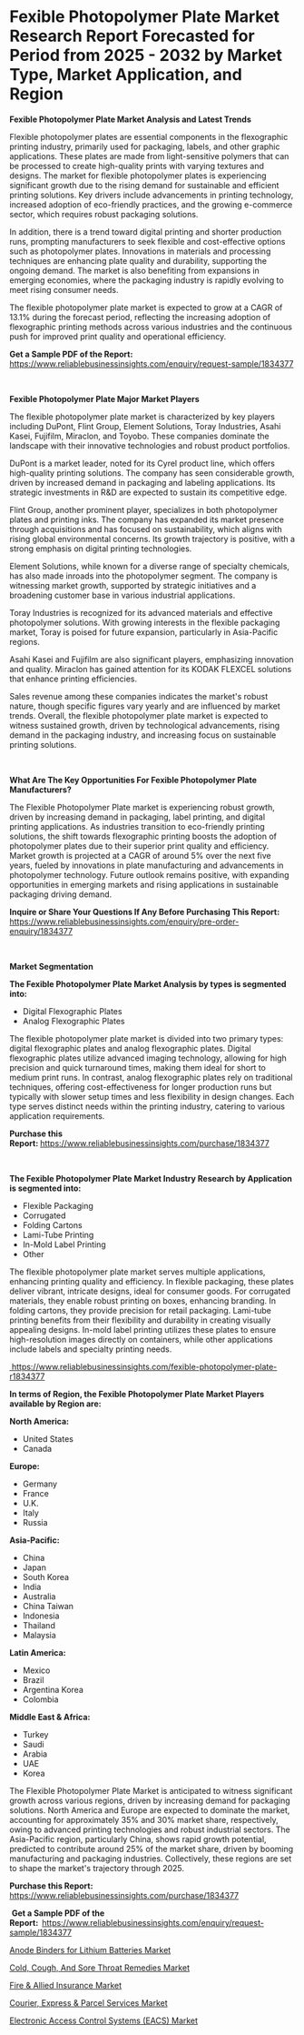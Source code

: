 <p><h1>Fexible Photopolymer Plate Market Research Report Forecasted for Period from 2025 -  2032 by Market Type, Market Application, and Region</h1></p><p><strong>Fexible Photopolymer Plate Market Analysis and Latest Trends</strong></p>
<p><p>Flexible photopolymer plates are essential components in the flexographic printing industry, primarily used for packaging, labels, and other graphic applications. These plates are made from light-sensitive polymers that can be processed to create high-quality prints with varying textures and designs. The market for flexible photopolymer plates is experiencing significant growth due to the rising demand for sustainable and efficient printing solutions. Key drivers include advancements in printing technology, increased adoption of eco-friendly practices, and the growing e-commerce sector, which requires robust packaging solutions.</p><p>In addition, there is a trend toward digital printing and shorter production runs, prompting manufacturers to seek flexible and cost-effective options such as photopolymer plates. Innovations in materials and processing techniques are enhancing plate quality and durability, supporting the ongoing demand. The market is also benefiting from expansions in emerging economies, where the packaging industry is rapidly evolving to meet rising consumer needs.</p><p>The flexible photopolymer plate market is expected to grow at a CAGR of 13.1% during the forecast period, reflecting the increasing adoption of flexographic printing methods across various industries and the continuous push for improved print quality and operational efficiency.</p></p>
<p><strong>Get a Sample PDF of the Report:&nbsp;</strong> <a href="https://www.reliablebusinessinsights.com/enquiry/request-sample/1834377?utm_campaign=2127&utm_medium=2&utm_source=Github&utm_content=ia&utm_term=03022025&utm_id=fexible-photopolymer-plate">https://www.reliablebusinessinsights.com/enquiry/request-sample/1834377</a></p>
<p>&nbsp;</p>
<p><strong>Fexible Photopolymer Plate Major Market Players</strong></p>
<p><p>The flexible photopolymer plate market is characterized by key players including DuPont, Flint Group, Element Solutions, Toray Industries, Asahi Kasei, Fujifilm, Miraclon, and Toyobo. These companies dominate the landscape with their innovative technologies and robust product portfolios.</p><p>DuPont is a market leader, noted for its Cyrel product line, which offers high-quality printing solutions. The company has seen considerable growth, driven by increased demand in packaging and labeling applications. Its strategic investments in R&D are expected to sustain its competitive edge.</p><p>Flint Group, another prominent player, specializes in both photopolymer plates and printing inks. The company has expanded its market presence through acquisitions and has focused on sustainability, which aligns with rising global environmental concerns. Its growth trajectory is positive, with a strong emphasis on digital printing technologies.</p><p>Element Solutions, while known for a diverse range of specialty chemicals, has also made inroads into the photopolymer segment. The company is witnessing market growth, supported by strategic initiatives and a broadening customer base in various industrial applications.</p><p>Toray Industries is recognized for its advanced materials and effective photopolymer solutions. With growing interests in the flexible packaging market, Toray is poised for future expansion, particularly in Asia-Pacific regions.</p><p>Asahi Kasei and Fujifilm are also significant players, emphasizing innovation and quality. Miraclon has gained attention for its KODAK FLEXCEL solutions that enhance printing efficiencies.</p><p>Sales revenue among these companies indicates the market's robust nature, though specific figures vary yearly and are influenced by market trends. Overall, the flexible photopolymer plate market is expected to witness sustained growth, driven by technological advancements, rising demand in the packaging industry, and increasing focus on sustainable printing solutions.</p></p>
<p>&nbsp;</p>
<p><strong>What Are The Key Opportunities For Fexible Photopolymer Plate Manufacturers?</strong></p>
<p><p>The Flexible Photopolymer Plate market is experiencing robust growth, driven by increasing demand in packaging, label printing, and digital printing applications. As industries transition to eco-friendly printing solutions, the shift towards flexographic printing boosts the adoption of photopolymer plates due to their superior print quality and efficiency. Market growth is projected at a CAGR of around 5% over the next five years, fueled by innovations in plate manufacturing and advancements in photopolymer technology. Future outlook remains positive, with expanding opportunities in emerging markets and rising applications in sustainable packaging driving demand.</p></p>
<p><strong>Inquire or Share Your Questions If Any Before Purchasing This Report:</strong> <a href="https://www.reliablebusinessinsights.com/enquiry/pre-order-enquiry/1834377?utm_campaign=2127&utm_medium=2&utm_source=Github&utm_content=ia&utm_term=03022025&utm_id=fexible-photopolymer-plate">https://www.reliablebusinessinsights.com/enquiry/pre-order-enquiry/1834377</a></p>
<p>&nbsp;</p>
<p><strong>Market Segmentation</strong></p>
<p><strong>The Fexible Photopolymer Plate Market Analysis by types is segmented into:</strong></p>
<p><ul><li>Digital Flexographic Plates</li><li>Analog Flexographic Plates</li></ul></p>
<p><p>The flexible photopolymer plate market is divided into two primary types: digital flexographic plates and analog flexographic plates. Digital flexographic plates utilize advanced imaging technology, allowing for high precision and quick turnaround times, making them ideal for short to medium print runs. In contrast, analog flexographic plates rely on traditional techniques, offering cost-effectiveness for longer production runs but typically with slower setup times and less flexibility in design changes. Each type serves distinct needs within the printing industry, catering to various application requirements.</p></p>
<p><strong>Purchase this Report:&nbsp;</strong><a href="https://www.reliablebusinessinsights.com/purchase/1834377?utm_campaign=2127&utm_medium=2&utm_source=Github&utm_content=ia&utm_term=03022025&utm_id=fexible-photopolymer-plate">https://www.reliablebusinessinsights.com/purchase/1834377</a></p>
<p>&nbsp;</p>
<p><strong>The Fexible Photopolymer Plate Market Industry Research by Application is segmented into:</strong></p>
<p><ul><li>Flexible Packaging</li><li>Corrugated</li><li>Folding Cartons</li><li>Lami-Tube Printing</li><li>In-Mold Label Printing</li><li>Other</li></ul></p>
<p><p>The flexible photopolymer plate market serves multiple applications, enhancing printing quality and efficiency. In flexible packaging, these plates deliver vibrant, intricate designs, ideal for consumer goods. For corrugated materials, they enable robust printing on boxes, enhancing branding. In folding cartons, they provide precision for retail packaging. Lami-tube printing benefits from their flexibility and durability in creating visually appealing designs. In-mold label printing utilizes these plates to ensure high-resolution images directly on containers, while other applications include labels and specialty printing needs.</p></p>
<p><a href="https://www.reliablebusinessinsights.com/fexible-photopolymer-plate-r1834377?utm_campaign=2127&utm_medium=2&utm_source=Github&utm_content=ia&utm_term=03022025&utm_id=fexible-photopolymer-plate">&nbsp;https://www.reliablebusinessinsights.com/fexible-photopolymer-plate-r1834377</a></p>
<p><strong>In terms of Region, the Fexible Photopolymer Plate Market Players available by Region are:</strong></p>
<p>
    <p> <strong> North America: </strong>
        <ul>
            <li>United States</li>
            <li>Canada</li>
        </ul>
        </p> 
    <p> <strong> Europe: </strong>
        <ul>
            <li>Germany</li>
            <li>France</li>
            <li>U.K.</li>
            <li>Italy</li>
            <li>Russia</li>
        </ul>
        </p> 
    <p> <strong> Asia-Pacific: </strong>
        <ul>
            <li>China</li>
            <li>Japan</li>
            <li>South Korea</li>
            <li>India</li>
            <li>Australia</li>
            <li>China Taiwan</li>
            <li>Indonesia</li>
            <li>Thailand</li>
            <li>Malaysia</li>
        </ul>
        </p> 
    <p> <strong> Latin America: </strong>
        <ul>
            <li>Mexico</li>
            <li>Brazil</li>
            <li>Argentina Korea</li>
            <li>Colombia</li>
        </ul>
        </p> 
    <p> <strong> Middle East & Africa: </strong>
        <ul>
            <li>Turkey</li>
            <li>Saudi</li>
            <li>Arabia</li>
            <li>UAE</li>
            <li>Korea</li>
        </ul>
    </p>
    </p>
<p><p>The Flexible Photopolymer Plate Market is anticipated to witness significant growth across various regions, driven by increasing demand for packaging solutions. North America and Europe are expected to dominate the market, accounting for approximately 35% and 30% market share, respectively, owing to advanced printing technologies and robust industrial sectors. The Asia-Pacific region, particularly China, shows rapid growth potential, predicted to contribute around 25% of the market share, driven by booming manufacturing and packaging industries. Collectively, these regions are set to shape the market's trajectory through 2025.</p></p>
<p><strong>Purchase this Report: </strong><a href="https://www.reliablebusinessinsights.com/purchase/1834377?utm_campaign=2127&utm_medium=2&utm_source=Github&utm_content=ia&utm_term=03022025&utm_id=fexible-photopolymer-plate">https://www.reliablebusinessinsights.com/purchase/1834377</a></p>
<p>&nbsp;<strong>Get a Sample PDF of the Report:&nbsp;&nbsp;</strong><a href="https://www.reliablebusinessinsights.com/enquiry/request-sample/1834377?utm_campaign=2127&utm_medium=2&utm_source=Github&utm_content=ia&utm_term=03022025&utm_id=fexible-photopolymer-plate">https://www.reliablebusinessinsights.com/enquiry/request-sample/1834377</a></p>
<p><strong></strong></p>
<p><p><a href="https://github.com/seanmcma708/Market-Research-Report-List-1/blob/main/anode-binders-for-lithium-batteries-market.md?utm_campaign=2127&utm_medium=2&utm_source=Github&utm_content=ia&utm_term=03022025&utm_id=fexible-photopolymer-plate">Anode Binders for Lithium Batteries Market</a></p><p><a href="https://www.linkedin.com/pulse/detailed-cold-cough-sore-throat-remedies-market-study-61-0uhvf?utm_campaign=2127&utm_medium=2&utm_source=Github&utm_content=ia&utm_term=03022025&utm_id=fexible-photopolymer-plate">Cold, Cough, And Sore Throat Remedies Market</a></p><p><a href="https://www.linkedin.com/pulse/future-outlook-fire-allied-insurance-market-20252032-anticipated-ooqic?utm_campaign=2127&utm_medium=2&utm_source=Github&utm_content=ia&utm_term=03022025&utm_id=fexible-photopolymer-plate">Fire & Allied Insurance Market</a></p><p><a href="https://www.linkedin.com/pulse/revenue-growth-courier-express-parcel-services-market-124-y5hkf?utm_campaign=2127&utm_medium=2&utm_source=Github&utm_content=ia&utm_term=03022025&utm_id=fexible-photopolymer-plate">Courier, Express & Parcel Services Market</a></p><p><a href="https://www.linkedin.com/pulse/global-electronic-access-control-systems-eacs-market-vpvnc?utm_campaign=2127&utm_medium=2&utm_source=Github&utm_content=ia&utm_term=03022025&utm_id=fexible-photopolymer-plate">Electronic Access Control Systems (EACS) Market</a></p></p>